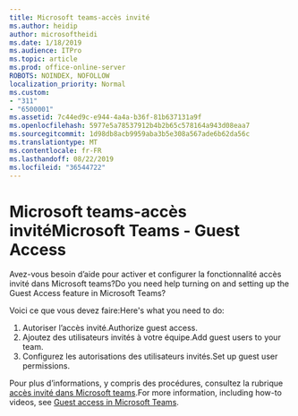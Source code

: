 ```yaml
---
title: Microsoft teams-accès invité
ms.author: heidip
author: microsoftheidi
ms.date: 1/18/2019
ms.audience: ITPro
ms.topic: article
ms.prod: office-online-server
ROBOTS: NOINDEX, NOFOLLOW
localization_priority: Normal
ms.custom:
- "311"
- "6500001"
ms.assetid: 7c44ed9c-e944-4a4a-b36f-81b637131a9f
ms.openlocfilehash: 5977e5a78537912b4b2b65c578164a943d08eaa7
ms.sourcegitcommit: 1d98db8acb9959aba3b5e308a567ade6b62da56c
ms.translationtype: MT
ms.contentlocale: fr-FR
ms.lasthandoff: 08/22/2019
ms.locfileid: "36544722"
---
```

# <a name="microsoft-teams---guest-access"></a><span data-ttu-id="ba1eb-102">Microsoft teams-accès invité</span><span class="sxs-lookup"><span data-stu-id="ba1eb-102">Microsoft Teams - Guest Access</span></span>

<span data-ttu-id="ba1eb-103">Avez-vous besoin d’aide pour activer et configurer la fonctionnalité accès invité dans Microsoft teams?</span><span class="sxs-lookup"><span data-stu-id="ba1eb-103">Do you need help turning on and setting up the Guest Access feature in Microsoft Teams?</span></span>

<span data-ttu-id="ba1eb-104">Voici ce que vous devez faire:</span><span class="sxs-lookup"><span data-stu-id="ba1eb-104">Here's what you need to do:</span></span>

1. <span data-ttu-id="ba1eb-105">Autoriser l’accès invité.</span><span class="sxs-lookup"><span data-stu-id="ba1eb-105">Authorize guest access.</span></span>
1. <span data-ttu-id="ba1eb-106">Ajoutez des utilisateurs invités à votre équipe.</span><span class="sxs-lookup"><span data-stu-id="ba1eb-106">Add guest users to your team.</span></span>
1. <span data-ttu-id="ba1eb-107">Configurez les autorisations des utilisateurs invités.</span><span class="sxs-lookup"><span data-stu-id="ba1eb-107">Set up guest user permissions.</span></span>

<span data-ttu-id="ba1eb-108">Pour plus d’informations, y compris des procédures, consultez la rubrique [accès invité dans Microsoft teams](https://docs.microsoft.com/microsoftteams/guest-access).</span><span class="sxs-lookup"><span data-stu-id="ba1eb-108">For more information, including how-to videos, see [Guest access in Microsoft Teams](https://docs.microsoft.com/microsoftteams/guest-access).</span></span>

